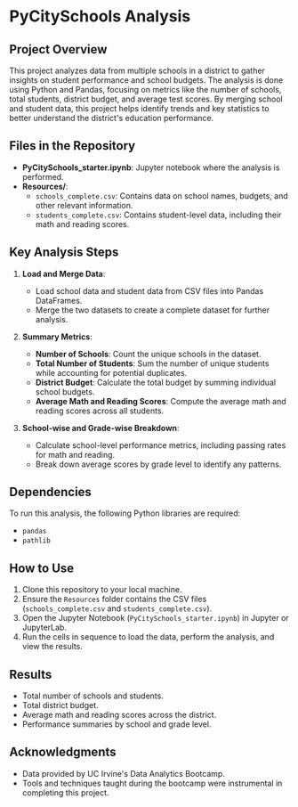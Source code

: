 # PyCitySchools Analysis

## Project Overview

This project analyzes data from multiple schools in a district to gather insights on student performance and school budgets. The analysis is done using Python and Pandas, focusing on metrics like the number of schools, total students, district budget, and average test scores. By merging school and student data, this project helps identify trends and key statistics to better understand the district's education performance.

## Files in the Repository

- **PyCitySchools_starter.ipynb**: Jupyter notebook where the analysis is performed.
- **Resources/**:
  - `schools_complete.csv`: Contains data on school names, budgets, and other relevant information.
  - `students_complete.csv`: Contains student-level data, including their math and reading scores.

## Key Analysis Steps

1. **Load and Merge Data**:
   - Load school data and student data from CSV files into Pandas DataFrames.
   - Merge the two datasets to create a complete dataset for further analysis.

2. **Summary Metrics**:
   - **Number of Schools**: Count the unique schools in the dataset.
   - **Total Number of Students**: Sum the number of unique students while accounting for potential duplicates.
   - **District Budget**: Calculate the total budget by summing individual school budgets.
   - **Average Math and Reading Scores**: Compute the average math and reading scores across all students.

3. **School-wise and Grade-wise Breakdown**:
   - Calculate school-level performance metrics, including passing rates for math and reading.
   - Break down average scores by grade level to identify any patterns.

## Dependencies

To run this analysis, the following Python libraries are required:

- `pandas`
- `pathlib`

## How to Use

1. Clone this repository to your local machine.
2. Ensure the `Resources` folder contains the CSV files (`schools_complete.csv` and `students_complete.csv`).
3. Open the Jupyter Notebook (`PyCitySchools_starter.ipynb`) in Jupyter or JupyterLab.
4. Run the cells in sequence to load the data, perform the analysis, and view the results.

## Results

- Total number of schools and students.
- Total district budget.
- Average math and reading scores across the district.
- Performance summaries by school and grade level.

## Acknowledgments

- Data provided by UC Irvine's Data Analytics Bootcamp.
- Tools and techniques taught during the bootcamp were instrumental in completing this project.

